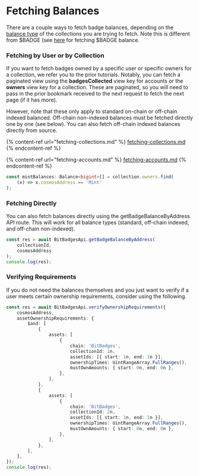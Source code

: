 # Fetching Balances

There are a couple ways to fetch badge balances, depending on the [balance type](../../core-concepts/balance-types.md) of the collections you are trying to fetch. Note this is different from $BADGE (see [here](fetching-balances.md) for fetching $BADGE balance.

### Fetching by User or by Collection

If you want to fetch badges owned by a specific user or specific owners for a collection, we refer you to the prior tutorials. Notably, you can fetch a paginated view using the **badgesCollected** view key for accounts or the **owners** view key for a collection. These are paginated, so you will need to pass in the prior bookmark received to the next request to fetch the next page (if it has more).

However, note that these only apply to standard on-chain or off-chain indexed balanced. Off-chain non-indexed balances must be fetched directly one by one (see below). You can also fetch off-chain indexed balances directly from source.

{% content-ref url="fetching-collections.md" %}
[fetching-collections.md](fetching-collections.md)
{% endcontent-ref %}

{% content-ref url="fetching-accounts.md" %}
[fetching-accounts.md](fetching-accounts.md)
{% endcontent-ref %}

```typescript
const mintBalances: Balance<bigint>[] = collection.owners.find(
    (x) => x.cosmosAddress == 'Mint'
);
```

### Fetching Directly

You can also fetch balances directly using the getBadgeBalanceByAddress API route. This will work for all balance types (standard, off-chain indexed, and off-chain non-indexed).

```typescript
const res = await BitBadgesApi.getBadgeBalanceByAddress(
    collectionId,
    cosmosAddress
);
console.log(res);
```

### Verifying Requirements

If you do not need the balances themselves and you just want to verify if a user meets certain ownership requirements, consider using the following.
```typescript
const res = await BitBadgesApi.verifyOwnershipRequirements({
    cosmosAddress,
    assetOwnershipRequirements: {
        $and: [
            {
                assets: [
                    {
                        chain: 'BitBadges',
                        collectionId: 1n,
                        assetIds: [{ start: 1n, end: 1n }],
                        ownershipTimes: UintRangeArray.FullRanges(),
                        mustOwnAmounts: { start: 0n, end: 0n },
                    },
                ],
            },
            {
                assets: [
                    {
                        chain: 'BitBadges',
                        collectionId: 2n,
                        assetIds: [{ start: 1n, end: 1n }],
                        ownershipTimes: UintRangeArray.FullRanges(),
                        mustOwnAmounts: { start: 0n, end: 0n },
                    },
                ],
            },
        ],
    },
});
console.log(res);
```
